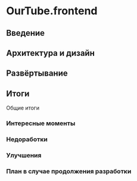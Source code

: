 # OurTube.frontend

## Введение

## Архитектура и дизайн

## Развёртывание

## Итоги
Общие итоги
### Интересные моменты
### Недоработки
### Улучшения
### План в случае продолжения разработки